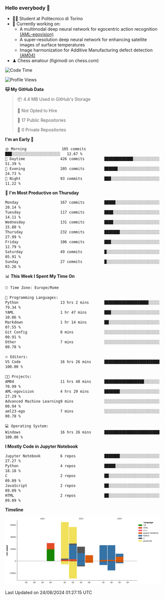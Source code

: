 ### Hello everybody 👋
- 🧑‍🎓 Student at Politecnico di Torino
- 🤖 Currently working on:
  - A multimodal deep neural network for egocentric action recognition [(AML-egovision)](https://github.com/figimodi/AML-egovision)
  - A super-resolution deep neural network for enhancing satellite images of surface temperatures
  - Image harmonization for Additive Manufacturing defect detection [(AM04)](https://github.com/figimodi/AM04)
- ♟ Chess amatour (figimodi on chess.com)

<!--
[![Figimodi's GitHub stats](https://github-readme-stats.vercel.app/api?username=figimodi&rank_icon=github&show_icons=true&include_all_commits=true)](https://github.com/figimodi/github-readme-stats)

![Top Langs](https://github-readme-stats.vercel.app/api/top-langs/?username=figimodi&layout=compact&)

[![Figimodi's WakaTime stats](https://github-readme-stats.vercel.app/api/wakatime?username=figimodi)](https://github.com/figimodi/github-readme-stats)
-->

<!--START_SECTION:waka-->
![Code Time](http://img.shields.io/badge/Code%20Time-288%20hrs%2010%20mins-blue)

![Profile Views](http://img.shields.io/badge/Profile%20Views-0-blue)

**🐱 My GitHub Data** 

> 📦 4.4 MB Used in GitHub's Storage 
 > 
> 🚫 Not Opted to Hire
 > 
> 📜 17 Public Repositories 
 > 
> 🔑 0 Private Repositories 
 > 
**I'm an Early 🐤** 

```text
🌞 Morning                105 commits         ███░░░░░░░░░░░░░░░░░░░░░░   12.67 % 
🌆 Daytime                426 commits         █████████████░░░░░░░░░░░░   51.39 % 
🌃 Evening                205 commits         ██████░░░░░░░░░░░░░░░░░░░   24.73 % 
🌙 Night                  93 commits          ███░░░░░░░░░░░░░░░░░░░░░░   11.22 % 
```
📅 **I'm Most Productive on Thursday** 

```text
Monday                   167 commits         █████░░░░░░░░░░░░░░░░░░░░   20.14 % 
Tuesday                  117 commits         ████░░░░░░░░░░░░░░░░░░░░░   14.11 % 
Wednesday                131 commits         ████░░░░░░░░░░░░░░░░░░░░░   15.80 % 
Thursday                 232 commits         ███████░░░░░░░░░░░░░░░░░░   27.99 % 
Friday                   106 commits         ███░░░░░░░░░░░░░░░░░░░░░░   12.79 % 
Saturday                 49 commits          █░░░░░░░░░░░░░░░░░░░░░░░░   05.91 % 
Sunday                   27 commits          █░░░░░░░░░░░░░░░░░░░░░░░░   03.26 % 
```


📊 **This Week I Spent My Time On** 

```text
🕑︎ Time Zone: Europe/Rome

💬 Programming Languages: 
Python                   13 hrs 2 mins       ████████████████████░░░░░   79.34 % 
YAML                     1 hr 47 mins        ███░░░░░░░░░░░░░░░░░░░░░░   10.86 % 
Markdown                 1 hr 14 mins        ██░░░░░░░░░░░░░░░░░░░░░░░   07.55 % 
Git Config               8 mins              ░░░░░░░░░░░░░░░░░░░░░░░░░   00.91 % 
Other                    7 mins              ░░░░░░░░░░░░░░░░░░░░░░░░░   00.78 % 

🔥 Editors: 
VS Code                  16 hrs 26 mins      █████████████████████████   100.00 % 

🐱‍💻 Projects: 
AM04                     11 hrs 40 mins      ██████████████████░░░░░░░   70.99 % 
AML-egovision            4 hrs 29 mins       ███████░░░░░░░░░░░░░░░░░░   27.29 % 
Advanced Machine Learning9 mins              ░░░░░░░░░░░░░░░░░░░░░░░░░   00.94 % 
aml23-ego                7 mins              ░░░░░░░░░░░░░░░░░░░░░░░░░   00.78 % 

💻 Operating System: 
Windows                  16 hrs 26 mins      █████████████████████████   100.00 % 
```

**I Mostly Code in Jupyter Notebook** 

```text
Jupyter Notebook         6 repos             ███████░░░░░░░░░░░░░░░░░░   27.27 % 
Python                   4 repos             █████░░░░░░░░░░░░░░░░░░░░   18.18 % 
C                        2 repos             ██░░░░░░░░░░░░░░░░░░░░░░░   09.09 % 
JavaScript               2 repos             ██░░░░░░░░░░░░░░░░░░░░░░░   09.09 % 
HTML                     2 repos             ██░░░░░░░░░░░░░░░░░░░░░░░   09.09 % 
```



**Timeline**

![Lines of Code chart](https://raw.githubusercontent.com/figimodi/figimodi/main/assets/bar_graph.png)


 Last Updated on 24/08/2024 01:27:15 UTC
<!--END_SECTION:waka-->

<!--
**figimodi/figimodi** is a ✨ _special_ ✨ repository because its `README.md` (this file) appears on your GitHub profile.

Here are some ideas to get you started:

- 🔭 I’m currently working on ...
- 🌱 I’m currently learning ...
- 👯 I’m looking to collaborate on ...
- 🤔 I’m looking for help with ...
- 💬 Ask me about ...
- 📫 How to reach me: ...
- 😄 Pronouns: ...
- ⚡ Fun fact: ...
-->
